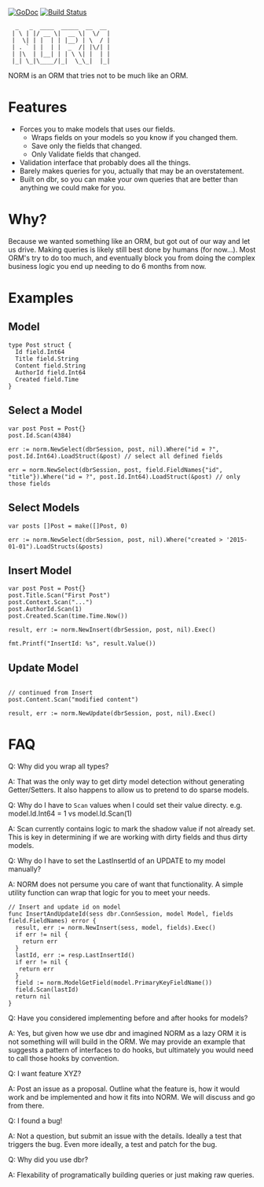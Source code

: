 [![GoDoc](https://godoc.org/github.com/picatic/norm?status.png)](https://godoc.org/github.com/picatic/norm)
[![Build Status](https://travis-ci.org/picatic/norm.svg?branch=master)](https://travis-ci.org/picatic/norm)

```
  _   _  ____  _____  __  __ 
 | \ | |/ __ \|  __ \|  \/  |
 |  \| | |  | | |__) | \  / |
 | . ` | |  | |  _  /| |\/| |
 | |\  | |__| | | \ \| |  | |
 |_| \_|\____/|_|  \_\_|  |_|
```

NORM is an ORM that tries not to be much like an ORM.

Features
========

* Forces you to make models that uses our fields.
  * Wraps fields on your models so you know if you changed them.
  * Save only the fields that changed.
  * Only Validate fields that changed.
* Validation interface that probably does all the things.
* Barely makes queries for you, actually that may be an overstatement.
* Built on dbr, so you can make your own queries that are better than anything we could make for you.

Why?
====

Because we wanted something like an ORM, but got out of our way and let us drive. Making queries is likely still best
done by humans (for now...). Most ORM's try to do too much, and eventually block you from doing the complex business 
logic you end up needing to do 6 months from now.

Examples
========

Model
-----
```golang
type Post struct {
  Id field.Int64
  Title field.String
  Content field.String
  AuthorId field.Int64
  Created field.Time
}
```

Select a Model
--------------

```golang
var post Post = Post{}
post.Id.Scan(4384)

err := norm.NewSelect(dbrSession, post, nil).Where("id = ?", post.Id.Int64).LoadStruct(&post) // select all defined fields

err = norm.NewSelect(dbrSession, post, field.FieldNames{"id", "title"}).Where("id = ?", post.Id.Int64).LoadStruct(&post) // only those fields
```

Select Models
-------------

```golang
var posts []Post = make([]Post, 0)

err := norm.NewSelect(dbrSession, post, nil).Where("created > '2015-01-01").LoadStructs(&posts)
```

Insert Model
------------

```golang
var post Post = Post{}
post.Title.Scan("First Post")
post.Context.Scan("...")
post.AuthorId.Scan(1)
post.Created.Scan(time.Time.Now())

result, err := norm.NewInsert(dbrSession, post, nil).Exec()

fmt.Printf("InsertId: %s", result.Value())
```

Update Model
------------

```golang

// continued from Insert
post.Content.Scan("modified content")

result, err := norm.NewUpdate(dbrSession, post, nil).Exec()

```

FAQ
===

Q: Why did you wrap all types?

A: That was the only way to get dirty model detection without generating Getter/Setters. It also happens to allow us to pretend to do sparse models.

Q: Why do I have to `Scan` values when I could set their value directy. e.g. model.Id.Int64 = 1 vs model.Id.Scan(1)

A: Scan currently contains logic to mark the shadow value if not already set. This is key in determining if we are working with dirty fields and thus dirty models.

Q: Why do I have to set the LastInsertId of an UPDATE to my model manually?

A: NORM does not persume you care of want that functionality. A simple utility function can wrap that logic for you to meet your needs.

```golang
// Insert and update id on model
func InsertAndUpdateId(sess dbr.ConnSession, model Model, fields field.FieldNames) error {
  result, err := norm.NewInsert(sess, model, fields).Exec()
  if err != nil {
    return err
  }
  lastId, err := resp.LastInsertId()
  if err != nil {
   return err
  }
  field := norm.ModelGetField(model.PrimaryKeyFieldName())
  field.Scan(lastId)
  return nil
}
```

Q: Have you considered implementing before and after hooks for models?

A: Yes, but given how we use dbr and imagined NORM as a lazy ORM it is not something will will build in the ORM. We may provide an example that suggests a pattern of interfaces to do hooks, but ultimately you would need to call those hooks by convention.

Q: I want feature XYZ?

A: Post an issue as a proposal. Outline what the feature is, how it would work and be implemented and how it fits into NORM. We will discuss and go from there.

Q: I found a bug!

A: Not a question, but submit an issue with the details. Ideally a test that triggers the bug. Even more ideally, a test and patch for the bug.

Q: Why did you use dbr?

A: Flexability of programatically building queries or just making raw queries.
